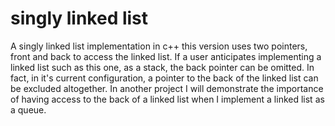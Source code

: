 # singly linked list
A singly linked list implementation in c++
this version uses two pointers, front and back to access the linked list. If a user anticipates implementing a linked list such as this one, as a stack, the back pointer can be omitted. In fact, in it's current configuration, a pointer to the back of the linked list can be excluded altogether. In another project I will demonstrate the importance of having access to the back of a linked list when I implement a linked list as a queue. 
